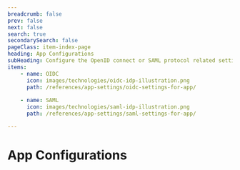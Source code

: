 ```yaml
---
breadcrumb: false
prev: false
next: false
search: true
secondarySearch: false
pageClass: item-index-page
heading: App Configurations
subHeading: Configure the OpenID connect or SAML protocol related settings of your application in Asgardeo
items:
    - name: OIDC
      icon: images/technologies/oidc-idp-illustration.png
      path: /references/app-settings/oidc-settings-for-app/
    
    - name: SAML
      icon: images/technologies/saml-idp-illustration.png
      path: /references/app-settings/saml-settings-for-app/

---
```


# App Configurations

<CardView/>
